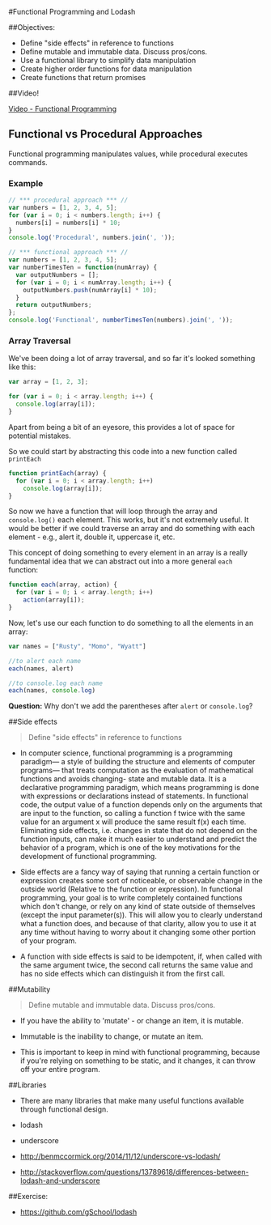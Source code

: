 #Functional Programming and Lodash


##Objectives:

- Define "side effects" in reference to functions
- Define mutable and immutable data. Discuss pros/cons.
- Use a functional library to simplify data manipulation
- Create higher order functions for data manipulation
- Create functions that return promises


##Video!

[Video - Functional Programming](https://www.youtube.com/watch?v=BMUiFMZr7vk)



## Functional vs Procedural Approaches

Functional programming manipulates values, while procedural executes commands.

### Example

```javascript
// *** procedural approach *** //
var numbers = [1, 2, 3, 4, 5];
for (var i = 0; i < numbers.length; i++) {
  numbers[i] = numbers[i] * 10;
}
console.log('Procedural', numbers.join(', '));

// *** functional approach *** //
var numbers = [1, 2, 3, 4, 5];
var numberTimesTen = function(numArray) {
  var outputNumbers = [];
  for (var i = 0; i < numArray.length; i++) {
    outputNumbers.push(numArray[i] * 10);
  }
  return outputNumbers;
};
console.log('Functional', numberTimesTen(numbers).join(', '));
```

### Array Traversal

We've been doing a lot of array traversal, and so far it's looked something like this:

```javascript
var array = [1, 2, 3];

for (var i = 0; i < array.length; i++) {
  console.log(array[i]);
}
```

Apart from being a bit of an eyesore, this provides a lot of space for potential mistakes.

So we could start by abstracting this code into a new function called `printEach`

```javascript
function printEach(array) {
  for (var i = 0; i < array.length; i++)
    console.log(array[i]);
}
```

So now we have a function that will loop through the array and `console.log()` each element. This works, but it's not extremely useful. It would be better if we could traverse an array and do something with each element - e.g., alert it, double it, uppercase it, etc.

This concept of doing something to every element in an array is a really fundamental idea that we can abstract out into a more general `each` function:

```javascript
function each(array, action) {
  for (var i = 0; i < array.length; i++)
    action(array[i]);
}
```

Now, let's use our each function to do something to all the elements in an array:

```javascript
var names = ["Rusty", "Momo", "Wyatt"]

//to alert each name
each(names, alert)

//to console.log each name
each(names, console.log)

```
**Question:** Why don't we add the parentheses after `alert` or `console.log`?


##Side effects

> Define "side effects" in reference to functions

- In computer science, functional programming is a programming paradigm— a style of building the structure and elements of computer programs— that treats computation as the evaluation of mathematical functions and avoids changing- state and mutable data. It is a declarative programming paradigm, which means programming is done with expressions or declarations instead of statements. In functional code, the output value of a function depends only on the arguments that are input to the function, so calling a function f twice with the same value for an argument x will produce the same result f(x) each time. Eliminating side effects, i.e. changes in state that do not depend on the function inputs, can make it much easier to understand and predict the behavior of a program, which is one of the key motivations for the development of functional programming.

- Side effects are a fancy way of saying that running a certain function or expression creates some sort of noticeable, or observable change in the outside world (Relative to the function or expression). In functional programming, your goal is to write completely contained functions which don't change, or rely on any kind of state outside of themselves (except the input parameter(s)). This will allow you to clearly understand what a function does, and because of that clarity, allow you to use it at any time without having to worry about it changing some other portion of your program.

- A function with side effects is said to be idempotent, if, when called with the same argument twice, the second call returns the same value and has no side effects which can distinguish it from the first call.


##Mutability

> Define mutable and immutable data. Discuss pros/cons.

- If you have the ability to 'mutate' - or change an item, it is mutable.

- Immutable is the inability to change, or mutate an item.

- This is important to keep in mind with functional programming, because if you're relying on something to be static, and it changes, it can throw off your entire program.


##Libraries

- There are many libraries that make many useful functions available through functional design.

- lodash

- underscore

- http://benmccormick.org/2014/11/12/underscore-vs-lodash/
- http://stackoverflow.com/questions/13789618/differences-between-lodash-and-underscore


##Exercise:

- https://github.com/gSchool/lodash
